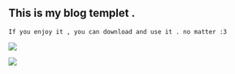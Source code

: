 ## This is my blog templet . 
```
If you enjoy it , you can download and use it . no matter :3
```
![](https://res.cloudinary.com/vinhhai/image/upload/v1568551808/kpwg0vhe3tiumkbken15.png)

![](https://res.cloudinary.com/vinhhai/image/upload/v1568967486/eny0d6b8qanehrxntt96.png)
 


